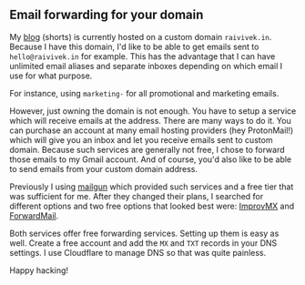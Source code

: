 ## Email forwarding for your domain

My [blog](https://raivivek.in) (shorts) is currently hosted on a custom domain
`raivivek.in`. Because I have this domain, I'd like to be able to get emails sent to
`hello@raivivek.in` for example. This has the advantage that I can have unlimited email
aliases and separate inboxes depending on which email I use for what purpose.

For instance, using `marketing-` for all promotional and marketing emails.

However, just owning the domain is not enough. You have to setup a service which will
receive emails at the address. There are many ways to do it. You can purchase an account
at many email hosting providers (hey ProtonMail!) which will give you an inbox and let you
receive emails sent to custom domain. Because such services are generally not free,
I chose to forward those emails to my Gmail account. And of course, you'd also like to be
able to send emails from your custom domain address.

Previously I using [mailgun](https://mailgun.org) which provided such services and a free
tier that was sufficient for me. After they changed their plans, I searched for different
options and two free options that looked best were: [ImprovMX](https://improvmx.com) and
[ForwardMail](https://forwardemail.net/en).

Both services offer free forwarding services. Setting up them is easy as well. Create
a free account and add the `MX` and `TXT` records in your DNS settings. I use Cloudflare
to manage DNS so that was quite painless.

Happy hacking!
